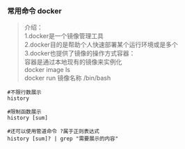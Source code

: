 ### 常用命令 docker


> 介绍：<br />
> 1.docker是一个镜像管理工具<br />
> 2.docker目的是帮助个人快速部署某个运行环境或是多个<br/>
> 3.docker也提供了镜像的操作方式容器：<br />
> 容器是通过本地现有的镜像来实例化 <br />
> docker image ls <br />
> docker run 镜像名称 /bin/bash

```
#不限行数展示
history

#限制函数展示
history [sum]

#还可以使用管道命令 ?属于正则表达式
history [sum]? | grep "需要展示的内容"
```
